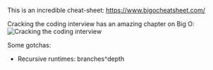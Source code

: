 This is an incredible cheat-sheet: https://www.bigocheatsheet.com/

Cracking the coding interview has an amazing chapter on Big O:
![Cracking the coding interview](https://miro.medium.com/max/476/1*P7pTGa-PMfCq1VWuNJioig.png)

Some gotchas:
* Recursive runtimes: branches^depth
